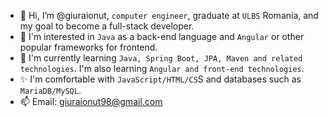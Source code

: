 - 👋 Hi, I’m @giuraionut, `computer engineer`, graduate at `ULBS` Romania, and my goal to become a full-stack developer.
- 👀 I'm interested in `Java` as a back-end language and `Angular` or other popular frameworks for frontend.
- 🌱 I'm currently learning `Java, Spring Boot, JPA, Maven and related technologies`. I'm also learning `Angular and front-end technologies`.
- ✨ I'm comfortable with `JavaScript/HTML/CS`S and databases such as `MariaDB/MySQL`.
- 📫 Email: giuraionut98@gmail.com

<!---
giuraionut/giuraionut is a ✨ special ✨ repository because its `README.md` (this file) appears on your GitHub profile.
You can click the Preview link to take a look at your changes.
--->
